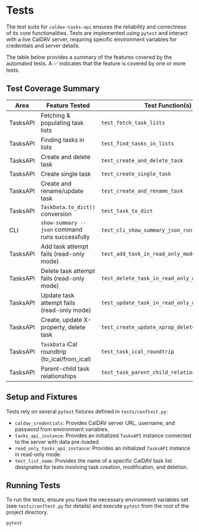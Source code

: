 Tests
=====

The test suite for `caldav-tasks-api` ensures the reliability and
correctness of its core functionalities. Tests are implemented using
`pytest` and interact with a live CalDAV server, requiring specific
environment variables for credentials and server details.

The table below provides a summary of the features covered by the automated tests. A ✅ indicates that the feature is covered by one or more tests.

Test Coverage Summary
---------------------

| Area     | Feature Tested                                      | Test Function(s)                                 | Status |
|----------|-----------------------------------------------------|--------------------------------------------------|--------|
| TasksAPI | Fetching & populating task lists                    | `test_fetch_task_lists`                          |   ✅   |
| TasksAPI | Finding tasks in lists                              | `test_find_tasks_in_lists`                       |   ✅   |
| TasksAPI | Create and delete task                              | `test_create_and_delete_task`                    |   ✅   |
| TasksAPI | Create single task                                  | `test_create_single_task`                        |   ✅   |
| TasksAPI | Create and rename/update task                       | `test_create_and_rename_task`                    |   ✅   |
| TasksAPI | `TaskData.to_dict()` conversion                     | `test_task_to_dict`                              |   ✅   |
| CLI      | `show-summary --json` command runs successfully     | `test_cli_show_summary_json_runs_successfully`   |   ✅   |
| TasksAPI | Add task attempt fails (read-only mode)             | `test_add_task_in_read_only_mode`                |   ✅   |
| TasksAPI | Delete task attempt fails (read-only mode)          | `test_delete_task_in_read_only_mode`             |   ✅   |
| TasksAPI | Update task attempt fails (read-only mode)          | `test_update_task_in_read_only_mode`             |   ✅   |
| TasksAPI | Create, update X-property, delete task              | `test_create_update_xprop_delete_task`           |   ✅   |
| TasksAPI | `TaskData` iCal roundtrip (to_ical/from_ical)       | `test_task_ical_roundtrip`                       |   ✅   |
| TasksAPI | Parent-child task relationships                     | `test_task_parent_child_relationships`           |   ✅   |

Setup and Fixtures
------------------

Tests rely on several `pytest` fixtures defined in `tests/conftest.py`:

*   `caldav_credentials`: Provides CalDAV server URL, username, and password
from environment variables.
*   `tasks_api_instance`: Provides an initialized `TasksAPI` instance
connected to the server with data pre-loaded.
*   `read_only_tasks_api_instance`: Provides an initialized `TasksAPI`
instance in read-only mode.
*   `test_list_name`: Provides the name of a specific CalDAV task list
designated for tests involving task creation, modification, and deletion.

Running Tests
-------------

To run the tests, ensure you have the necessary environment variables set
(see `tests/conftest.py` for details) and execute `pytest` from the root of
the project directory.

```bash
pytest
```

